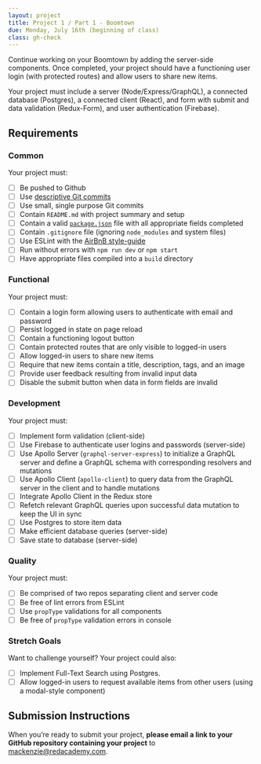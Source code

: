 ```yaml
---
layout: project
title: Project 1 / Part 1 - Boomtown
due: Monday, July 16th (beginning of class)
class: gh-check
---
```


Continue working on your Boomtown by adding the server-side components. Once completed, your project should have a functioning user login (with protected routes) and allow users to share new items.

Your project must include a server (Node/Express/GraphQL), a connected database (Postgres), a connected client (React), and form with submit and data validation (Redux-Form), and user authentication (Firebase).

## Requirements

### Common

Your project must:

- [ ] Be pushed to Github
- [ ] Use [descriptive Git commits](http://chris.beams.io/posts/git-commit/)
- [ ] Use small, single purpose Git commits
- [ ] Contain `README.md` with project summary and setup
- [ ] Contain a valid [`package.json`](http://browsenpm.org/package.json) file with all appropriate fields completed
- [ ] Contain `.gitignore` file (ignoring `node_modules` and system files)
- [ ] Use ESLint with the [AirBnB style-guide](https://github.com/airbnb/javascript)
- [ ] Run without errors with `npm run dev` or `npm start`
- [ ] Have appropriate files compiled into a `build` directory

### Functional

Your project must:

- [ ] Contain a login form allowing users to authenticate with email and password
- [ ] Persist logged in state on page reload
- [ ] Contain a functioning logout button
- [ ] Contain protected routes that are only visible to logged-in users
- [ ] Allow logged-in users to share new items
- [ ] Require that new items contain a title, description, tags, and an image
- [ ] Provide user feedback resulting from invalid input data
- [ ] Disable the submit button when data in form fields are invalid

### Development

Your project must:

- [ ] Implement form validation (client-side)
- [ ] Use Firebase to authenticate user logins and passwords (server-side)
- [ ] Use Apollo Server (`graphql-server-express`) to initialize a GraphQL server and define a GraphQL schema with corresponding resolvers and mutations
- [ ] Use Apollo Client (`apollo-client`) to query data from the GraphQL server in the client and to handle mutations
- [ ] Integrate Apollo Client in the Redux store
- [ ] Refetch relevant GraphQL queries upon successful data mutation to keep the UI in sync
- [ ] Use Postgres to store item data
- [ ] Make efficient database queries (server-side)
- [ ] Save state to database (server-side)

### Quality

Your project must:

- [ ] Be comprised of two repos separating client and server code
- [ ] Be free of lint errors from ESLint
- [ ] Use `propType` validations for all components
- [ ] Be free of `propType` validation errors in console

### Stretch Goals

Want to challenge yourself? Your project could also:

- [ ] Implement Full-Text Search using Postgres.
- [ ] Allow logged-in users to request available items from other users (using a modal-style component)

## Submission Instructions

When you’re ready to submit your project, **please email a link to your GitHub repository containing your project** to mackenzie@redacademy.com.
